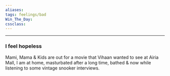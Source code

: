 ```yaml
---
aliases:  
tags: feelings/bad 
Win_The_Day:  
cssclass:
---
```

---

### I feel hopeless 
Mami, Mama & Kids are out for a movie that Vihaan wanted to see at Airia Mall, I am at home, masturbated after a long time, bathed & now while listening to some vintage snooker interviews.
